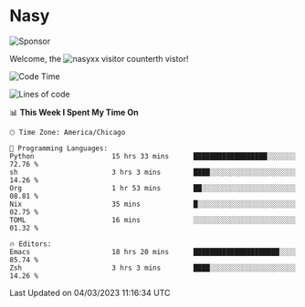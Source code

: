# Nasy

<!--
<p align="center">
<img height="200" src="https://github-readme-stats.vercel.app/api?username=nasyxx&count_private=true&show_icons=true&theme=dracula&include_all_commits=true"/>
<img height="200" src="https://github-readme-stats.vercel.app/api/top-langs/?username=nasyxx&theme=dracula&hide=html,jupyter+notebook&count_private=true&show_icons=true"/>
</p>

  
----------------
-->

![Sponsor](https://img.shields.io/static/v1.svg?label=Sponsor&message=%E2%9D%A4&logo=GitHub&style=flat&color=pink)
 
Welcome, the ![nasyxx visitor counter](https://count.getloli.com/get/@nasyxx?theme=rule34)th vistor!
 
<!--START_SECTION:waka-->
![Code Time](http://img.shields.io/badge/Code%20Time-3%2C204%20hrs%2052%20mins-blue)

![Lines of code](https://img.shields.io/badge/From%20Hello%20World%20I%27ve%20Written-6.0%20million%20lines%20of%20code-blue)

📊 **This Week I Spent My Time On** 

```text
🕑︎ Time Zone: America/Chicago

💬 Programming Languages: 
Python                   15 hrs 33 mins      ██████████████████░░░░░░░   72.76 % 
sh                       3 hrs 3 mins        ████░░░░░░░░░░░░░░░░░░░░░   14.26 % 
Org                      1 hr 53 mins        ██░░░░░░░░░░░░░░░░░░░░░░░   08.81 % 
Nix                      35 mins             █░░░░░░░░░░░░░░░░░░░░░░░░   02.75 % 
TOML                     16 mins             ░░░░░░░░░░░░░░░░░░░░░░░░░   01.32 % 

🔥 Editors: 
Emacs                    18 hrs 20 mins      █████████████████████░░░░   85.74 % 
Zsh                      3 hrs 3 mins        ████░░░░░░░░░░░░░░░░░░░░░   14.26 % 
```


 Last Updated on 04/03/2023 11:16:34 UTC
<!--END_SECTION:waka-->

<!-- ![visitors](https://visitor-badge.laobi.icu/badge?page_id=nasyxx.nasyxx) -->
